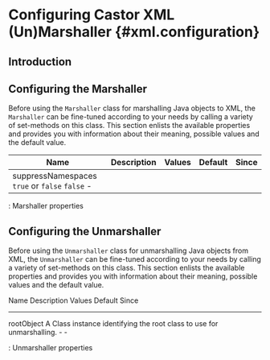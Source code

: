 Configuring Castor XML (Un)Marshaller {#xml.configuration}
=====================================

Introduction
------------

Configuring the Marshaller
--------------------------

Before using the `Marshaller` class for marshalling Java objects to XML,
the `Marshaller` can be fine-tuned according to your needs by calling a
variety of set-methods on this class. This section enlists the available
properties and provides you with information about their meaning,
possible values and the default value.

| Name | Description | Values | Default | Since
| ---- | ----------- | ------ | ------- | -----
| suppressNamespaces                 `true` or `false`   `false`   -

  : Marshaller properties

Configuring the Unmarshaller
----------------------------

Before using the `Unmarshaller` class for unmarshalling Java objects
from XML, the `Unmarshaller` can be fine-tuned according to your needs
by calling a variety of set-methods on this class. This section enlists
the available properties and provides you with information about their
meaning, possible values and the default value.

  Name         Description   Values                                                                  Default   Since
  ------------ ------------- ----------------------------------------------------------------------- --------- -------
  rootObject                 A Class instance identifying the root class to use for unmarshalling.   -         -

  : Unmarshaller properties
